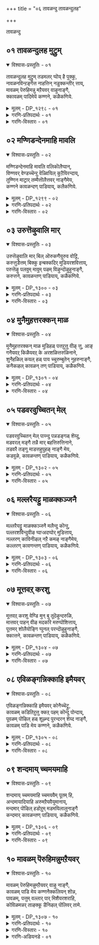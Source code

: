 +++
title = "०६ तावळन्दु तावळन्दुलह"

+++

तावळन्दु

## ०१ तावळन्दुलह मुट्रुम्

<details open><summary>विश्वास-प्रस्तुतिः - ०१</summary>

तावळन्दुलह मुट्रुम् तडमलर् प्पॊय् है पुक्कु,  
नावळनविन्ऱङ्गेत्त नाहत्तिन् नडुक्कन्तीर् त्ताय्,  
मावळम् पॆरुहिमन्नु मऱैयवर् वाऴुनाङ्गै,  
क्कावळम् पादिमेयॆ कण्णने, कळैकणिये.
</details>

<details><summary>मूलम् - DP_१२९८ - ०१</summary>

तावळन्दुलह मुट्रुम् तडमलर् प्पॊय् है पुक्कु,  
नावळनविन्ऱङ्गेत्त नाहत्तिन् नडुक्कन्तीर् त्ताय्,  
मावळम् पॆरुहिमन्नु मऱैयवर् वाऴुनाङ्गै,  
क्कावळम् पादिमेयॆ कण्णने, कळैकणिये.
</details>

<details><summary>गरणि-प्रतिपदार्थः - ०१</summary>

तान् = तानु, उलहम् मुट्रुम् = लोकगळॆल्लवन्नू, अळन्दु = अळॆदु, तड = विशालवाद, मलर् = हूगळिरुव, पॊय् है = सरोवरवन्नु, पुक्कु = प्रवेशिसि, ना = नालगॆगॆ, वळम् = रुचिकरवाद्दु \(सॊगसाद्दु\), नविन्ऱु = हेळुत्ता, अङ्गु = अल्लि, एत्त = स्तुतिसुव, नाहत्तिन् = आनॆय, नडुक्कुम् = नडुकवन्नु, तीर् त्ताय् = तीरिसिदवने, मा = हिरिमॆयू, वळम् = सॊबगू, पॆरुहि = अभिवृद्धिगॊण्डु, मन्नु = शाश्वतवागिरुव मऱैयवर् = वेदविद्वांसरु, वाऴुम् = बाळुव, नाङ्गै = तिरुनाङ्गूरिन, कावळम् पादि = तिरुक्कावळम्बाडि क्षेत्रदल्लि, मेय = नॆलसिरुव, कण्णने = कृष्णने, कळै कणिये = सॊबगिन गणिये. 
</details>

<details><summary>गरणि-विस्तारः - ०१</summary>

तानु लोकगळॆल्लवन्नू अळॆदु, विशालवाद हूगळिरुव सरोवरवन्नु प्रवेशिसि, नालगॆगॆ रुचिकरवाद सॊगसादन्नू \(भगवन्नामगळन्नु\) हेळुत्ता, अल्लि, स्तुतिसुव आनॆय नडुकवन्नु तीरिसिदवने, हिरिमॆयू सॊबगू वृद्धिगॊण्डु शाश्वतवागिरुव वेद विद्वांसरु वासिसुव तिरुनाङ्गूरिन तिरुक्कावळम्बाडि क्षेत्रदल्लि नॆलसिरुव कृष्णने, सॊबगिन गणिये. 

ई तिरुमॊऴियल्लि तिरुनाङ्गूरिन मत्तॊन्दु पवित्रक्षेत्रवाद तिरुक्कावळम्बाडियल्लि नॆलसिरुव भगवन्तनन्नु आळ्वाररु स्तुतिसुत्तारॆ. तिरुक्कावळम् पाडियू बहळ पवित्रवाद क्षेत्र. अल्लि वासिसुव भक्तरु भगवन्तन नामसङ्कीर्तनॆ माडुत्ता तम्म नालगॆगॆ अदर रुचियन्नु सवियुवन्तॆ माडुत्तारॆ. अल्लदॆ, अवरु वेदपण्डितरु. नालगॆगॆ अलङ्कारप्रायवाद वेदगळन्नुसदा पठिसुत्ता उच्चरिसुत्ता कालकळॆयुत्तारॆ. अल्लि नॆलसिरुव भगवन्तनुभक्तर कण्मनगळन्नु तणिसुव, सॊबगिन गणियाद श्रीकृष्णने, हिन्दॆ अवने तन्न ऎरडे हॆज्जॆगळिन्द ऎल्ला लोकगळन्नू अळॆदुकॊण्ड अद्भुताकारियाद त्रिविक्रमनु. कडुसङ्कटक्कॆ सिक्किबिद्द गजेन्द्रनन्नु मॊसळॆय बायिन्द रक्षिसि अनुग्रहिसिदवनु. “आ गजेन्द्रनन्नु, वेदपण्डितरन्नु, भक्तरन्नु रक्षिसुव हागॆये, स्वामी, नन्नन्नू कापाडु” ऎन्दु बेडुत्तारॆ, आळ्वाररु. 

दॊड्डदॊड्ड सुन्दरवाद तावरॆ हूगळु अरळिरुव विशालवाद सरोवरवन्नु, लोकवन्नॆल्ला सुत्ताडि बसवळिद आनॆयॊन्दु, तन्न दणिवन्नारिसिकॊळ्ळुवुदक्कागि, प्रवेशिसितु. अन्थ समयवन्ने कायुत्तिद्द मॊसळॆ अदर कालन्नु बलवागि हिडियितु. आनॆयु ऎष्टु ऎळॆदाडिदरू मॊसळॆयिन्द बिडिसिकॊळ्ळलु आगलिल्ल. बहळ हॊत्तु हीगॆ प्रयत्निसिदरू साध्यवागलिल्ल. आनॆय बलकुन्दितु. आग आनॆयु तन्न सॊण्डिलन्नु मेलक्कॆ ऎत्तिहिडिदु, “स्वामी रक्षिसु” ऎन्दु आर्तनाद माडितु. शरणागतर सङ्कटवन्नु निवारिसलु सिद्धनागिरुव भगवन्तनु अल्लिगॆ धाविसि बन्दु, तन्न चक्रायुधदिन्द मॊसळॆयन्नु संहरिसि, आनॆयन्नु सङ्कटदिन्द पारुमाडिदनु.
</details>

## ०२ मण्णिडन्देनमाहि मावलि

<details open><summary>विश्वास-प्रस्तुतिः - ०२</summary>

मण्णिडन्देनमाहि मावलि वलिकॊलैप्पान्,  
विण्णवर् वेण्डच्चॆन्ऱु वॆळ्वियिल् कुऱैयिरन्दाय्,  
तुण्णिन माट्रार् तम्मैत्तॊलैत्तवर् नाङ्गैमेय,  
कण्णने कावळन्दण् पाडियाय्, कलैकणिये.
</details>

<details><summary>मूलम् - DP_१२९९ - ०२</summary>

मण्णिडन्देनमाहि मावलि वलिकॊलैप्पान्,  
विण्णवर् वेण्डच्चॆन्ऱु वॆळ्वियिल् कुऱैयिरन्दाय्,  
तुण्णिन माट्रार् तम्मैत्तॊलैत्तवर् नाङ्गैमेय,  
कण्णने कावळन्दण् पाडियाय्, कलैकणिये.
</details>

<details><summary>गरणि-प्रतिपदार्थः - ०२</summary>

एनम् आहि = वराहनागि, मण् = भूमियन्नु, इडन्दु = हिडिदु उद्धरिसि, मावलि = बलिचक्रवर्तिय वलि = सामर्थ्यवन्नु, कॊलैवान् = नाशपडिसुवुदक्कागि, विण्णवर् = देवतॆगळु, वेण्ड = प्रार्थिसलु, शॆन्ऱु= होगि, वेळ्वियिल् = यागशालॆयल्लि, कुऱै = निनगॆ बेकागुवुदन्नु, इरन्दाय् = याचिसिदॆ, तुण्णॆन = बेग, माट्र्‍आर् तम्मै= शत्रुगळन्नु, तॊलैत्तवर् = तॊलगिसिदवर, नाङ्गै = तिरुनाङ्गूरिनल्लि, मेय = नॆलसिरुव, कण्णने = कृष्णने, कावळन्दण् पाडियाय् = तम्पाद तिरुक्कावळम्बाडियवने, कलैकणिये = सॊबगिन गणिये. 
</details>

<details><summary>गरणि-विस्तारः - ०२</summary>

वराहनागि भूमियन्नु हिडिदु उद्धरिसि, बलिचक्रवर्तिय सामर्थ्यवन्नु नाशपडिसुवुदक्कागि देवतॆगळु प्रार्थिसिदाग, होगि यागशालॆयल्लि निनगॆ बेकाद्दन्नु याचिसिदॆ. शत्रुगळन्नु बेग तॊलगिसिदवर तिरुनाङ्गूरिनल्लि नॆलसिरुव कृष्णने, तम्पाद तिरुक्कावळम्बाडि क्षेत्रदल्लि नॆलसिरुववने, सॊबगिन गणिये. 

तम्पाद तिरुक्कावळम्बाडि क्षेत्रदल्लि वासिसुव जनरु वेदपारङ्गतरागि सात्विकरागि भक्तरागि इरतक्कवरु. आदरू, अवर क्षेत्रवन्नु आक्रमिसिकॊळ्ळलु शत्रुगळु ऎन्दरॆ पाण्ड्यराजनू चोळराजनू सेनासमेतरागि मुन्नुग्गिदाग, अवरन्नु क्षणकालदल्लिये, सोलिसि ओडिसिद समर्थरु. अवर रक्षकनागि, भगवन्तनु सॊबगिन गणियागि कृष्णस्वरूपनागि, अल्लिये नॆलसिद्दानॆ. आ स्वामिये, हिन्दॆ, आदिवराहनागि नीरिनल्लि मुळुगि अडगि होगिद्द भूमियन्नु तन्न कोरॆहल्लुगळिन्द हिडिदु, अदर स्थानक्कॆ ऎत्ति इरिसिदनु. राक्षसराजनाद बलिचक्रवर्तिय अपरिमितवाद सामर्थ्यक्कॆ हॆदरिद देवतॆगळु भगवन्तनल्लि मॊरॆयिट्टाग, स्वामियु बलिचक्रवर्तियु नडॆसुत्तिद्द यागशालॆगॆ वामनवटुवागि होदनु. तन्न पुट्टहॆज्जॆयल्लि मूरु हॆज्जॆगळष्टु नॆलवन्नु दानवागि याचिसिदनु. दानवन्नु स्वीकरिसिद कूडले स्वामियु त्रिविक्रमनागि बॆळॆदु, तन्न ऎरडु हॆज्जॆगळिन्दले ब्रह्माण्डवन्नॆल्ला आक्रमिसि मूरनॆय हॆज्जॆयन्नु बलिचक्रवर्तिय तलॆय मेलिरिसि, अवन्नु सुतललोकक्कॆ मॆट्टि, अवनन्नु ऎल्ल विधदल्लू अनुग्रहिसिदनु. हीगॆ भगवन्तनु ऎणॆयिल्लद सामर्थ्यवुळ्ळवनु.
</details>

## ०३ उरुत्तॆऴुवालि मार्

<details open><summary>विश्वास-प्रस्तुतिः - ०३</summary>

उरुत्तॆऴुवालि मार् बिल् ऒरुकणैयुरुव वोट्टि,  
करुत्तुडैत्तम् बिक्कु इन्बक्कदिर् मुडियरशवित्ताय्,  
परुत्तॆऴु पलवुम् मावुम् पऴम् विऴुन्दॊऴुहुनाङ्गै,  
करुत्तने, कावळन्तण् पाडियाय्, कळैकणिये.
</details>

<details><summary>मूलम् - DP_१३०० - ०३</summary>

उरुत्तॆऴुवालि मार् बिल् ऒरुकणैयुरुव वोट्टि,  
करुत्तुडैत्तम् बिक्कु इन्बक्कदिर् मुडियरशवित्ताय्,  
परुत्तॆऴु पलवुम् मावुम् पऴम् विऴुन्दॊऴुहुनाङ्गै,  
करुत्तने, कावळन्तण् पाडियाय्, कळैकणिये.
</details>

<details><summary>गरणि-प्रतिपदार्थः - ०३</summary>

उरुत्तु = कोपगॊण्डु, ऎऴु = मेलॆ बिद्द \(ऎद्दु बन्द\), वालि मार् बिल्= वालिय ऎदॆयल्लि, ऒरु कणै= ऒन्दु बाणवन्नु, उरुव = पूर्तियागि, ओट्टि = तूरिसि \(ओडिसि\), करुत्तु उडै = आत्मगौरववुळ्ळ, तम्बिक्कु = \(अवन\) तम्मनिगॆ, इन् बम् = विश्वासवन्नू, कदिर् मुडि = हॊळॆयुव किरीटवन्नू, अरशु= राज्यवन्नू, इत्ताय् = कॊट्टवने, परुत्तु ऎऴु = दप्पनागि बॆळॆयुव, पलवुम् = हलसिन मरगळिन्दलू, मावुम् = माविनमरगळिन्दलू, पऴम् = हण्णुगळु, विऴुन्दु = उदुरिबिद्दु, ऒऴुहुम् = मधुररसवन्नु ऒसरुव, नाङ्गै = तिरुनाङ्गूरिन, करुत्तने = कृष्णने \(करियने\) तण् कावळम्बाडियाय् = तम्पाद तिरुक्कावळम्बाडियवने, कळैकणिये = सॊबगिन गणिये. 
</details>

<details><summary>गरणि-विस्तारः - ०३</summary>

कोपगॊण्डु ऎद्दुबन्द वालिय ऎदॆयल्लि ऒन्दु बाणवन्नु पूर्तियागि ओडिसि, आत्मगौरववुळ्ळ \(अवन\) तम्मनिगॆ विश्वासवन्नू, हॊळॆयुव किरीटवन्नू, राज्यवन्नू कॊट्टवने, दप्पनागि बॆळॆयुव हलसिन मरगळिन्दलू माविन मरगळिन्दलू हण्णुगळु उदुरिबिद्दु मधुररसवन्नु ऒसरुव तिरुनाङ्गूरिन तम्पाद तिरुक्कावळम्बाडियल्लि नॆलसिरुववने, करियने \(कृष्णने\), सॊबगिन गणिये. 

वालियू सुग्रीवनू अण्णतम्मन्दिरु. अवरिब्बर जगळदल्लि तम्मनन्नु राज्यभ्रष्टनन्नागि माडिदवनु वालि. वालियन्नु ऎदुरिसि होराडिदवरागलि अवन ऎदॆगॆ बाणवन्नु नाटिदवरागलि इल्ल. अवनु अमित पराक्रमि. ऎदुरागि निन्तवर अर्धसत्ववन्ने अवनु सॆळॆदुकॊण्डु बिडुत्तिद्द. तम्मन विषयदल्लि दुष्टनागि वर्तिसिद अवन ऎदॆयल्लि बाणवु पूर्तियागि तूरुवन्तॆ अदन्नु प्रयोगिसिदवनु भगवन्तने श्रीरामावतारियागि श्रीरामन बाणक्कॆ यावुदू तडॆयिल्ल. प्रयोग माडिदनॆन्दरॆ, अदु गुरियन्नु साधिसलेबेकु. अन्थ पराक्रमरामनदु. अवन औदार्यवू अष्टे दॊड्डदु. वालियन्नु वधिसि, राज्यभ्रष्टनाद अवन तम्म सुग्रीवनिगॆ तन्न मैत्रियन्नू, किष्किन्धॆय राजत्ववन्नू कॊट्टु अनुग्रहिसिदनु स्वामि. आ स्वामिये ईग तिरुनाङ्गूरिन तिरुक्कावलम्बाडिक्षेत्रदल्लि सौन्दर्यद निधियागि, आकर्षकनाद श्रीकृष्णनागि भक्तरिन्द पूजॆयन्नु कैगॊळ्ळुत्तिद्दानॆ. “सुग्रीवनल्लि हेगॆ कनिकरगॊण्डु अवनन्नु अनुग्रहिसिदॆयो हागॆये नन्नन्नु कापाडु” ऎन्नुत्तारॆ आळ्वाररु.
</details>

## ०४ मुनैमुहत्तरक्कन् माळ

<details open><summary>विश्वास-प्रस्तुतिः - ०४</summary>

मुनैमुहत्तरक्कन् माळ मुडिहळ् पत्तऱुत्तु वीऴ् त्तु, आङ्  
गनैयवऱ् किळैयवऱ् के अरशळित्तरुळिनाने,  
शुनैहळिल् कयल् हळ् पाय च्चुरुम्बुतेन् नुहरुनाङ्गै,  
कनैकऴल् कावळन् तण् पाडियाय्, कळैकणिये.
</details>

<details><summary>मूलम् - DP_१३०१ - ०४</summary>

मुनैमुहत्तरक्कन् माळ मुडिहळ् पत्तऱुत्तु वीऴ् त्तु, आङ्  
गनैयवऱ् किळैयवऱ् के अरशळित्तरुळिनाने,  
शुनैहळिल् कयल् हळ् पाय च्चुरुम्बुतेन् नुहरुनाङ्गै,  
कनैकऴल् कावळन् तण् पाडियाय्, कळैकणिये.
</details>

<details><summary>गरणि-प्रतिपदार्थः - ०४</summary>

मुनैमुहत्तु = युद्धभूमियल्लि, अरक्कन् = राक्षसनाद राअणनु, माळ = मडियलॆन्दु, \(मडियुवन्तॆ\), मुडिहळ् पत्तु = \(अवन\) हत्तु तलॆगळन्नु, अऱुत्तु वीऴ् त्तु = कत्तरिसि बीळिसि \(कॆडवि\), अनैयवऱ् कु = अन्थ दुष्टस्वभावदवनिगॆ, इळैयवऱ् के = तम्मनिगे, अरशु = राज्यभारवन्नु, अळित्तु = कॊट्टु, अरुळिनाने = अनुग्रहिसिदवने, शुनैहळिल् = नीर् नॆलॆगळल्लि, कयल् हळ् पाय = कयल् मीनुगळु चिम्मि नॆगॆयुत्तिरलु, शुरुम्बु = दुम्बिगळु, तेन् नुहरुम् = जेनन्नु कुडियुत्तिरुव, नाङ्गै = तिरुनाङ्गूरिन, कनै कऴल् = गद्दलमाडुव \(सद्दुमाडुव\) काल्गॆज्जॆगळ, तण् = तम्पाद, कावळम्बाडियाय् = कावळम्बाडि क्षेत्रदल्लि नॆलसिरुववने, कळैकणिये = सॊबगिन गणिये. 
</details>

<details><summary>गरणि-विस्तारः - ०४</summary>

युद्धभूमियल्लि राक्षसनाद रावणनु मडियुवन्तॆ अवन हत्तु तलॆगळन्नु कत्तरिसिकॆडवि, अन्थदुष्टस्वभावदवनिगॆ तम्मनादवनिगे राज्यवन्नित्तु अनुग्रहिसिदवने, नीरिन नॆलॆगळल्लि कयल् मीनुगळु चिम्मि नॆगॆयुत्तिरुव, दुम्बिगळु जेनन्नु कुडियुत्तिरुव, काल्गॆज्जॆगळु सद्दुमाडुत्तिरुव तिरुनाङ्गूरिन तम्पादकावळम्बाडि क्षेत्रदल्लि नॆलसिरुववने, सॊबगिन गणिये. 

श्रीरामावतारियाद भगवन्तनु दुष्टरावणनन्नु सदॆबडिदु, शरणु बन्दवन राक्षसनादरू सह, रावणन तम्मनाद विभीषणनिगॆ लङ्कॆय राज्यवन्नित्तु अनुग्रहिसिदनु. आ स्वामिये ईग तिरुनाङ्गूरिन तिरुक्कारळम्बाडि क्षेत्रदल्लि श्रीकृष्णस्वरूपियागि सॊबगिन गणियागि नॆलसिद्दानॆ. अवनिरुवल्लि आनन्दक्कू उत्साहक्कू अड्डियुण्टे? तम्पाद नीरिन नॆलॆगळल्लि कयलु मीनुगळु आनन्ददिन्द चिम्मि नॆगॆदाडुत्तवॆ. अरळि मधुवन्नु सूसुव हूगळल्लि मधुपान माडुत्ता दुम्बिगळु आनन्ददिन्द कालकळॆयुत्तवॆ. कार्यनिरतराद स्त्रीयरु उत्साहगॊण्डु नडॆदाडुत्तारॆ. कयलु मीनुगळ चटुवटिकॆयल्लि आद सद्दू, जेनुसवियुव दुम्बिगळु माडुव सद्दू, स्त्रीयर काल्गॆज्जॆगळ सद्दू ऒन्दरल्लॊन्दु कूडिकॊण्डु, आनन्दवन्नु ऎल्लर मनस्सिनल्लू उक्किसुत्तदॆ. “स्वामी, निनगॆ शरणागतनाद विभीषणनन्नु सलहिद हागॆ, नन्नन्नू कापाडु” ऎन्नुत्तारॆ आळ्वाररु.
</details>

## ०५ पडवरवुच्चितन् मेल्

<details open><summary>विश्वास-प्रस्तुतिः - ०५</summary>

पडवरवुच्चितन् मेल् पाय्न्दु पन्नडङ्गळ् शॆय्दु,  
मडवरल् मङ्गै तन्नै मार् बहत्तिरुत्तिनाने,  
तडवरै तङ्गु माडत्तहुपुहऴ् नाङ्गै मेय,  
कडवुळे, कावळन्तण् पाडियाय्, कळैकणिये.
</details>

<details><summary>मूलम् - DP_१३०२ - ०५</summary>

पडवरवुच्चितन् मेल् पाय्न्दु पन्नडङ्गळ् शॆय्दु,  
मडवरल् मङ्गै तन्नै मार् बहत्तिरुत्तिनाने,  
तडवरै तङ्गु माडत्तहुपुहऴ् नाङ्गै मेय,  
कडवुळे, कावळन्तण् पाडियाय्, कळैकणिये.
</details>

<details><summary>गरणि-प्रतिपदार्थः - ०५</summary>

पडम् अरवु = हॆडॆगळुळ्ळ सर्पद, उच्चितन् मेल् = तलॆय मेलॆ, पाय्न्दु = हारिकॊण्डु, पल् नडङ्गळ् शॆय्दु = बगॆबगॆय नाट्यवन्नाडि, मडवरल् = परिशुद्धस्वभावदवळाद, मङ्गै तन्नै = देवियन्नु, मार् बहत्तु = वक्षदल्लिये, इरुत्तिनाने = इरिसिकॊण्डवने, तडवरै = विशालवाद बण्डॆगळ, \(बॆट्टगळ\), तङ्गु = इरुव, माडम् = महडिमनॆगळू तहु पुहऴ् = अवक्कॆ तक्क कीर्तियन्नू उळ्ळ, नाङ्गै = तिरुनाङ्गूरिनल्लि, मेय = नॆलसिरुव, कडवुळे = सर्वाधिकने, तण् कावळम् पाडि आय् = तम्पाद कावळम् पाडि क्षेत्रदवने, कळै कणिये = सॊबगिन गणिये. 
</details>

<details><summary>गरणि-विस्तारः - ०५</summary>

हॆडॆगळुळ्ळ सर्पद तलॆय मेलक्कॆ हारिकॊण्डु अल्लि बगॆबगॆय नाट्यवन्नाडिदवने, परिशुद्ध स्वभावदवळाद \(मुग्धळाद\) श्रीदेवियन्नु निन्न वक्षस्थलदल्लिये इरिसिकॊण्डवने, दॊड्ड बॆट्टदन्तॆ इरुव महडि मनॆगळन्नू अवक्कॆ तक्क कीर्तियन्नू उळ्ळ तिरुनाङ्गूरिनल्लि नॆलसिरुव सर्वाधिकने, तम्पाद तिरुक्कावळम् पाडि क्षेत्रदल्लि नॆलसिरुववने, सॊबगिन गणिये. 

भगवन्तनु श्रीकृष्णनागि अवतरिसिदाग, काळिन्दी मडुविनल्लि जीविसुत्तिद्द भयङ्करवाद काळीयनॆम्ब विषसर्पवन्नु कॆणकि, अदर हॆडॆय मेलॆ बगॆबगॆय नर्तनगळन्नाडिदनु. काळीयनन्नु हीगॆ हण्णुमाडि, अदु भगवन्तनल्लि शरणुबन्दाग, अदन्नु कापाडिदनु. समुद्रमथन कालदल्लि पाल्गडलल्लि कमलद हूविनल्लि अदर हॆडॆय मेलॆ बगॆबगॆय नर्तनगळन्नाडिदनु. काळीयनन्नु हीगॆ हण्णु माडि, अदु भगवन्तनल्लि शरणु बन्दाग, अदन्नु कापाडिदनु. 

समुद्रमथन कालदल्लि पाल्गडलल्लि कमलद हूविनल्लि जनिसिद मुग्धळु परिशुद्धळू आद श्रीदेविगॆ भगवन्तनु तन्न वक्षस्थलदल्लिये नित्यवास माडलु ऎडॆकॊट्टु, अनुग्रहिसिदनु. 

बॆट्टदष्टु ऎत्तरवाद उप्परिगॆ मनॆगळुळ्ळ तिरुनाङ्गूरिन कीर्तियन्नु बॆळगिसलु, ईग, स्वामियु अल्लिये नॆलसिद्दानॆ. 

अल्लदॆ, तम्पाद तिरुक्कावळम् पाडि क्षेत्रदल्लि सॊबगिन गणियागि कङ्गॊळिसुत्तिद्दानॆ. 

अल्लदॆ, तम्पाद तिरुक्कावळम् पाडि क्षेत्रदल्लि सॊबगिन गणियागि कङ्गॊळिसुत्तिद्दानॆ. 

’स्वामी, निनगॆ शरणुबन्द काळीयनन्नु अनुग्रहिसि रक्षिसिद हागॆये, नन्नन्नू कापाडु” – ऎन्नुत्तारॆ, आळ्वाररु.
</details>

## ०६ मल्लरैयट्टु माळक्कञ्जनै

<details open><summary>विश्वास-प्रस्तुतिः - ०६</summary>

मल्लरैयट्टु माळक्कञ्जनै मलैन्दु कॊन्ऱु,  
पल्लरशविन्दुवीऴ प्पार्‍अदप्पोर् मुडित्ताय्,  
नल्लरण् काविनीऴल् नऱै कमऴ् नाङ्गैमेय,  
कल्लरण् कावणन्तण् पाडियाय्, कळैकणिये.
</details>

<details><summary>मूलम् - DP_१३०३ - ०६</summary>

मल्लरैयट्टु माळक्कञ्जनै मलैन्दु कॊन्ऱु,  
पल्लरशविन्दुवीऴ प्पार्‍अदप्पोर् मुडित्ताय्,  
नल्लरण् काविनीऴल् नऱै कमऴ् नाङ्गैमेय,  
कल्लरण् कावणन्तण् पाडियाय्, कळैकणिये.
</details>

<details><summary>गरणि-प्रतिपदार्थः - ०६</summary>

मल्लरै = मल्लरन्नु, माळ = सायुवन्तॆ, अट्टु = नलुगिसि, कञ्जनै = कंसनन्नु, मलैन्दु = ऎदुरिसि होगि, कॊन्ऱु = कॊन्दु, पल् अरशु = अनेक अरसरु, अविन्दु वीळ = अळिसिहोगुवन्तॆ, पारदम् पोर् = भारतयुद्धवन्नु, मुडित्ताय् = मुगिसिदवने, नल् = उत्तमवाद, अरण् = कोटॆय हागॆ इरुव, काविन् = तोपुगळ, नीऴल् = नॆरळल्लि, नऱैकमऴ् = परिमळवु बीसुव, नाङ्गै = तिरुनाङ्गूरिनल्लि मेय = नॆलसिरुव, कल् अरण् = कल्लिन कोटॆयुळ्ळ, तण् = तम्पाद, कावळम् पाडि आय् = कावळम् पाडि क्षेत्रद स्वामिये, कळैकणिये = सॊबगिन गणिये. 
</details>

<details><summary>गरणि-विस्तारः - ०६</summary>

भगवन्तनु श्रीकृष्णनागि अवतरिसि, मुष्ठिक, चाणूर मुन्ताद नुरित मल्लरु मडियुवन्तॆ अवरन्नु मल्लयुद्धदल्लि नलुगिसिदनु. कंसनन्नु ऎदुरिसिहोगि, अवनन्नु कॊन्दनु. बहळ हॆच्चिन सङ्ख्यॆयल्लि राजरु अळियुवन्तॆ भारत युद्धवन्नु मुगिसिदनु. आ स्वामिये ईग तिरुनाङ्गूरन्नु भद्रवाद कोटॆयन्तॆ सुत्तुवरिदिरुव दट्टवाद तोपुगळ नॆरळल्लिरुव कल्लिन कोटॆय तम्पाद तिरुक्कावळम् पाडिक्षेत्रदल्लि, परिमळबीसुव वातावरणदल्लि सॊबगिन गणियागि नॆलसिद्दानॆ.
</details>

## ०७ मूत्तवऱ् करशु

<details open><summary>विश्वास-प्रस्तुतिः - ०७</summary>

मूत्तवऱ् करशु वेण्डि मुन् बु तूदॆऴुन्दरुळि,  
मात्तवर् पाहन् वीऴ मदकरि मरुप्पॊशित्ताय्,  
पूत्तमर् शोलैयोङ्गि प्पुनल् परन्दॊऴुहुनाङ्गै,  
क्कात्तने, कावळन्तण् पाडियाय्, कळैकणिये.
</details>

<details><summary>मूलम् - DP_१३०४ - ०७</summary>

मूत्तवऱ् करशु वेण्डि मुन् बु तूदॆऴुन्दरुळि,  
मात्तवर् पाहन् वीऴ मदकरि मरुप्पॊशित्ताय्,  
पूत्तमर् शोलैयोङ्गि प्पुनल् परन्दॊऴुहुनाङ्गै,  
क्कात्तने, कावळन्तण् पाडियाय्, कळैकणिये.
</details>

<details><summary>गरणि-प्रतिपदार्थः - ०७</summary>

मूत्तवऱ् कु = हिरियवनिगॆ \(धर्मराजनिगॆ\), अरशु = राज्यवन्नु, वेण्डि = प्रार्थिसलु, मुन् बु = हिन्दॆ, तूदु ऎऴुन्दरुळि = दूतनागि होदवने मात्तु = मस्तकद मेलॆ, अमर् = कुळितिरुव, पाहन् = मावटिगनु, वीऴ = नाशवागुवन्तॆ, मदकरि = मद्दानॆय, मरुप्पु = दन्तवन्नु, ऒशित्ताय् = मुरिदुहाकिदवने, पूत्तु = हूबिट्टु, अमर् = इरुव, शोलै= तोपुगळु, ओङ्गि = ऎत्तरक्कॆ बॆळॆदिरुवुदू, पुनल् = नीरिन नॆलॆगळु, परन्दु = हरडिकॊण्डु, ऒऴुहुम् = श्रविसुव, नाङ्गै = तिरुनाङ्गूरिन, कात्तने = रक्षकने, तण् = तम्पाद, कावळम् पादि आय् = तिरुक्कावळम् पाडि क्षेत्रद स्वामिये, कळै कणिये = सॊबगिन गणिये. 
</details>

<details><summary>गरणि-विस्तारः - ०७</summary>

हिरियवनिगॆ राज्यवन्नु बेडलु, हिन्दॆ, दूतनागि होदवने, मस्तकद मेलॆ कुळितिरुव मावटिगनु नाशवागुवन्तॆ मद्दानॆय दन्तवन्नु मुरिदवने, हूबिट्टु ऎत्तरवागि बॆळॆदु निन्तिरुव तोपुगळ मत्तु ऎल्लॆल्लियू हरडिकॊण्डु नीरन्नु स्रविसुव नीरिन नॆलॆगळ तिरुनाङ्गूरिन रक्षकने, तम्पाद तिरुक्कावळम् पाडिक्षेत्रद स्वामिये, सॊबगिन गणिये. 

भगवन्तनु श्रीकृष्णनागि अवतरिसि, धर्मवन्नु उद्धरिसुवुदक्कागियू भूभारवन्नु इळिसुवुदक्कागियू भारतयुद्धवन्नु तॊडगिसुवुदक्कॆ मुञ्चितवागि पाण्डवरल्लि हिरियवनाद, चन्द्रवंशक्कॆ दॊड्डवनाद, धर्मराजनिगॆ अवन भागद राज्यवन्नु कॊडबेकॆन्दु बेडलु कौरवरल्लि राजदौत्यवन्नु नडॆसलु होदनु. अदु विफलवागुत्तले तॊडगिद्दु भारतयुद्ध\! 

मधुरापुरिय हॆब्बागिलल्लि, कुवलयापीडवॆम्ब मद्दानॆयन्नु बालकृष्णन मेलॆ मावटिगनु नुग्गिसिदाग, बालकृष्णनुआ आनॆय दन्तवन्नु मुरिदुकॊण्डु, दुष्टमावटिगनन्नु अदरिन्द सदॆ बडिदनु.

आ भगवन्तने ईग अरळिद हूगळिन्द अन्दवाद तोपुगळू हरडिकॊण्डिरुव नीरिन नॆलॆगळु इरुव तिरुनाङ्गूरिनल्लि नॆलसि, अदन्नु शत्रुगळिन्द रक्षिसिदवनु, तम्पाद तिरुक्कावळम् पाडि क्षेत्रदल्लि नॆलसिरुव सॊबगिन गणियू अवने.
</details>

## ०८ एविळङ्गन्निक्काहि इमैयवर्

<details open><summary>विश्वास-प्रस्तुतिः - ०८</summary>

एविळङ्गन्निक्काहि इमैयवर् कोनैच्चॆट्रु,  
कावळम् कडितिऱुत्तु क्कऱ् पहम् कॊन्दु पोन्दाय्,  
पूवळम् पॊऴिल् हळ् शूऴ्न्द पुरन्दरन् शॆय्द नाङ्गै,  
कावळम् पाडि मेय कण्णने, कळैकणिये.
</details>

<details><summary>मूलम् - DP_१३०५ - ०८</summary>

एविळङ्गन्निक्काहि इमैयवर् कोनैच्चॆट्रु,  
कावळम् कडितिऱुत्तु क्कऱ् पहम् कॊन्दु पोन्दाय्,  
पूवळम् पॊऴिल् हळ् शूऴ्न्द पुरन्दरन् शॆय्द नाङ्गै,  
कावळम् पाडि मेय कण्णने, कळैकणिये.
</details>

<details><summary>गरणि-प्रतिपदार्थः - ०८</summary>

एवु = युद्धदल्लि, इळकन्निक्कू आहि = ऎळॆय प्रायद हॆण्णिगागि, इमैयवर् = देवतॆगळ, कोनै = राजनन्नु, शॆट्रु = सोलिसि, का = कावलुळ्ळ, वळम् = वनवन्नु, कडिदु = बेग, इऱुत्तु = भङ्गपडिसि,कऱ् पहम् = कल्पवृक्षवन्नु, कॊण्डु पोन्दाय् = तॆगॆदुकॊण्डु बन्दवने, पूवळम् = हूदोटगळिन्दलू, पॊऴिल् हळ् = तोपुगळिन्दलू, शूऴ्न्द = सुत्तुवरिदिरुव, पुरन्दरन् = देवेन्द्रनु, शॆय्द = माडिद, नाङ्गै = तिरुनाङ्गूरिन, कावळम् पाडि मेय = तिरुक्कावळम् पाडि क्षेत्रदल्लि नॆलसिरुव, कण्णने = कृष्णने,किळैकणिये = सॊबगिन गणिये. 
</details>

<details><summary>गरणि-विस्तारः - ०८</summary>

ऎळॆय प्रायद हॆण्णिगागि युद्धदल्लि देवतॆगळ राजनन्नु सोलिसि, कावलुळ्ळ वनवन्नु बेग भङ्गपडिसि, कल्पवृक्षवन्नु तॆगॆदुकॊण्डु बन्दवने, हूदोटगळिन्दलू तोपुगळिन्दलू सुत्तुवरिदिरुव, देवेन्द्रनु रचिसिरुव तिरुनाङ्गूरिन तिरुक्कावळम् पाडिक्षेत्रदल्लि नॆलसिरुव कृष्णने, सॊबगिन गणिये.

श्रीकृष्णावतारियाद भगवन्तनु, तन्न प्रियमडदियाद सत्यभामॆय कोरिकॆयन्नु तीरिसुवुदक्कागि, स्वर्गदल्लि बलवाद कावलिरुव नन्दनवनदल्लि बॆळॆद कल्पवृक्षवन्नु कित्तुतन्दु सत्यभामॆय मनॆय अङ्गळदल्लिये बॆळॆसिदनु. 

आ देवेन्द्रनिन्दले निर्मितवाद मत्तु हूदोटगळिन्दलू उपवनगळिन्दलू सुत्तुवरिद तिरुनाङ्गूरिन तिरुक्कावळम् पाडि क्षेत्रदल्लि, ईग, आ स्वामिये सॊबगिन गणियाद श्रीकृष्णनागिये पूजॆगॊळ्ळुत्तिद्दानॆ.

“स्वामी, निन्न प्रियतमॆय कोरिकॆयन्नु पूर्तिमाडिद हागॆये, नन्न कोरिकॆयन्नू करुणिसु” ऎन्नुत्तारॆ आळ्वाररु.
</details>

## ०९ शन्दमाय् च्चमयमाहि

<details open><summary>विश्वास-प्रस्तुतिः - ०९</summary>

शन्दमाय् च्चमयमाहि च्चमयवैम् पूतम् हि,  
अन्दमायादियाहि अरुमऱैयवैयुमानाय्,  
मन्दमार् पॊऴिल् हडोऱुम् मडमयिलालुनाङ्गै  
कन्दमार् कावळन्तण् पाडियाय्, कळैकणिये.
</details>

<details><summary>मूलम् - DP_१३०६ - ०९</summary>

शन्दमाय् च्चमयमाहि च्चमयवैम् पूतम् हि,  
अन्दमायादियाहि अरुमऱैयवैयुमानाय्,  
मन्दमार् पॊऴिल् हडोऱुम् मडमयिलालुनाङ्गै  
कन्दमार् कावळन्तण् पाडियाय्, कळैकणिये.
</details>

<details><summary>गरणि-प्रतिपदार्थः - ०९</summary>

शन्दम् आय् = छन्दस्सुगळु आगि, समयम् आहि = अवुगळ प्रयोगवू आगि, समयम् = कालवू आगि, ऐ पूतम् आहि = ऐदुभूतगळु आगि, अन्दम् आय् = अन्तवू आगि, आदि आहि = आदियू आगि, अरुमऱै अवै आनाय् = अपरूपवाद वेदगळे आदवने, मन्दम् आर् = मन्दमारुतवु तुम्बिकॊण्डिरुव, पॊऴिल् हळ् तोऱुम् = तोपुगळल्लॆल्ला, मडम् मयिल् = सुन्दरवाद नविलुगळु, आलुम् = कुणिदाडुव, नाङ्गै = तिरुनाङ्गूरिन, कन्दम् आर्= सुगन्धवु तुम्बिरुव, तण् = तम्पाद, कावळम् पादि आय् = तिरुक्कावळम् पाडिय स्वामियागिरुववने, कळै कणिये = सॊबगिन गणिये. 
</details>

<details><summary>गरणि-विस्तारः - ०९</summary>

छन्दस्सुगळागि, अवुगळ प्रयोगगळागि, कालवागि, पञ्चभूतगळागि, अन्तवागि, आदियागि, अपरूपवाद वेदगळे आगिरुववने, मन्दमारुतवु तुम्बिकॊण्डिरुव तोपगळल्लॆल्ला सुन्दरवाद नविलुगळु कुणिदाडुव तिरुनाङ्गूरिन सुगन्धपूरितवाद तम्पाद तिरुक्कावळम् पाडिय स्वामिये, सॊबगिन गणिये. 

साहित्यरचनॆयल्लि बळसुव ऒन्दु कट्टुपाडन्नु “छन्दस्सु’ ऎन्नुत्तारॆ. अदरल्लि वैदिक छन्दस्सु, लौकिक छन्दस्सु ऎन्दु ऎरडु बगॆ. वेदमन्त्रगळु छन्दोबद्धवादवु. ऒन्दु अक्षरदिन्द इप्पत्तारु अक्षरगळ योचनॆयिन्द वैदिकछन्दस्सन्नु बगॆबगॆयागि बळसुत्तारॆ. गायत्रि मन्त्रवु इप्पत्तुनाल्कु अक्षरगळ जोडणॆयिन्द आदद्दु. ऎण्टु अक्षरगळ योजनॆयिन्द आदद्दु अनुष्टप् छन्दस्सु. हीगॆये त्रिष्टप्, जगति इत्यादि छन्दस्सुगळु बळकॆयल्लिवॆ. वाल्मीकि रामायणवु अनुष्टप् छन्दस्सिनल्लिद्द सामान्य काव्य साहित्यदल्लि मात्रागार, वर्णगणगळ छन्दस्सन्नु बळसुत्तारॆ. छन्दस्सिन बळकॆयिल्लदॆ साहित्य रचनॆये इल्लवॆन्नबहुदु. 

कट्टुपाडुगळन्नु नियमिसुव भगवन्तने अवुगळल्लि तॊडगि अवुगळन्नु पालिसुत्तानॆ. हीगॆ, आ कट्टुपाडुगळे भगवत्स्वरूप ऎन्नलागिदॆ. सृष्टिगॆ मूलवस्तुगळाद पञ्चभूतगळु अवने. अवुगळ नियामकनू अवने. सृष्टिय आदि, अन्त्यगळन्नु निर्धरिसुव कालस्वरूपने भगवन्त. ऎल्लक्कू कारणनु अवनु. आद्दरिन्द ऎल्लक्कू आदि. ऎल्लवू अळिदुहोदागलू उळिदिरुववनु अवनॊब्बने. आद्दरिन्द अवने अन्त्यस्वरूपनु. भगवन्तनन्नु वर्णिसुव अवनॊब्बने. आद्दरिन्द अवने अन्त्यस्वरूपनु. भगवन्तनन्नु वर्णिसुव वेदगळे भगवत्स्वरूप ऎन्नलागुत्तदॆ. आ स्वामिये अत्याकर्षकवाद सुन्दरवाद प्रकृतियनडुवॆ तिरुनाङ्गूरिन तिरुक्कावळम् पाडि क्षेत्रदल्लि नॆलसिरुववनु. 

आळ्वाररु हेळुत्तारॆ- स्वामी, कार्यकारणस्वरूपनागि, नानारीतियल्लि तोरिकॊळ्ळुव नीनु, दिव्यसुन्दरनाद अर्चावतारियागि ऎल्लवन्नू निर्वहिसुत्तिरुववने, नन्नन्नू नीनु कैबिडदॆ रक्षिसबेकु.
</details>

## १० मावळम् पॆरुहिमन्नुमऱैयवर्

<details open><summary>विश्वास-प्रस्तुतिः - १०</summary>

मावळम् पॆरुहिमन्नुमऱैयवर् वाऴु नाङ्गै,  
कावळम् पाडि मेय कण्णनैक्कलियन् शॊन्न,  
पावळम्, पत्तुम् वल्लार् पार् मिशैयरशराहि,  
कोविळमन्नर् ताऴक्कू डैनिऴल् पॊलिवर् तामे.
</details>

<details><summary>मूलम् - DP_१३०७ - १०</summary>

मावळम् पॆरुहिमन्नुमऱैयवर् वाऴु नाङ्गै,  
कावळम् पाडि मेय कण्णनैक्कलियन् शॊन्न,  
पावळम्, पत्तुम् वल्लार् पार् मिशैयरशराहि,  
कोविळमन्नर् ताऴक्कू डैनिऴल् पॊलिवर् तामे.
</details>

<details><summary>गरणि-प्रतिपदार्थः - १०</summary>

मा = बहळ हॆच्चाद, वळम् = सम्पत्तु, पॆरुहि = अभ्युदयगॊण्डु, मन्नु = नॆलसिरुव, मऱैयवर् = वेदविद्वांसरु, वाऴुम् = बाळुव, नाङ्गै = तिरुनाङ्गूरिन, कावळम् पाडि = तिरुक्कावळम् पाडि क्षेत्रदल्लि, मेय = नॆलसिरुव, कण्णनै = श्रीकृष्णनन्नु कुरितु, कलियन् = कलियनु \(तिरुमङ्गै आळ्वाररु\), शॊन्न = हेळिद, पावळम् = सुन्दरवाद पाशुरगळु, पत्तुम् = हत्तन्नू, वल्लार् = बल्लवरु, पार् मिशै = इडिय भूमण्डलद, अरशर् आहि = राजरागि, को = इतर राजरू, इळमन्नर् = सामन्तराजरू, ताऴ = ऎरगुवन्तॆ, कुडै निऴल् = चक्रवर्तिय कॊडॆय \(ऒण्डुकॊडॆय\) अडियल्लि, पॊलिवर् तामे = बॆळगुववरागुत्तारॆ. 
</details>

<details><summary>गरणि-विस्तारः - १०</summary>

बहळ हॆच्चाद ज्ञानैश्वर्यवन्नु बॆळॆसिकॊण्डु नॆलसिरुव वेदविद्वांसरु बाळुव तिरुनाङ्गूरिन तिरुक्कावळम् पाडि क्षेत्रदल्लि नॆलसिरुव श्रीकृष्णनन्नु कुरितु कलियनु हेळिद सुन्दरवाद पाशुरगळु हत्तन्नू बल्लवरु इडिय भूमण्डलद अरसरागि इतर राजरू सामन्तरू ऎरगुवन्तॆ चक्रवर्तिय ऒण्टि कॊडॆय अडियल्लि बॆळगुववरागुत्तारॆ. 

तिरुनाङ्गूरिनल्लि वासिसुववरॆल्लरू वंशपारम्पर्यवागि वेदाभ्यास माडि, ज्ञानसम्पत्तन्नुबॆळॆसिकॊण्डु बन्दवरु. भक्तिजीवनदल्लि नुरितवरु. तिरुनाङ्गूरिन ऒन्दु भागवाद तिरुक्कावळम् पाडि क्षेत्रद जनरिगन्तु स्वामिपूजॆयन्नु कॊळ्ळुत्तिद्दानल्ल ऎम्ब हॆम्मॆ. तिरुमङ्गैआळ्वाररु आ क्षेत्रक्कॆ होगि, भगवन्तनन्नु कण्णार कण्डु, अवनन्नु हॊगळि ई हत्तुपाशुरगळन्नु हाडिद्दारॆ. 

ई तिरुमॊऴियल्लि भगवन्तनु शरणागत वत्सलनॆम्बुदक्कॆ आळ्वाररु कॆलवु निदर्शनगळन्नु हेळुत्तारॆ. कडुकष्टदल्लि सङ्कटदल्लि सिक्किबिद्द गजेन्द्रनन्नु स्वामियु कापाडिदनु. महावराहनागि भूदेवियन्नु उद्धरिसिदनु. बलिचक्रवर्तिय दर्पवन्नडगिसि, अवनिगॆ अधोलोकगळ आधिपत्यकॊट्टु रक्षिसिदनु. सुग्रीवन सखनागि अवनु कळॆदुकॊण्डिद्द किष्किन्धा राज्यवन्नु हिन्तिरुगिसिकॊट्टनु. विभीषणनु राक्षसनादरू कडुशत्रुविन तम्मनादरू, अवनिगॆ लङ्काराज्यवन्नु अनुग्रहिसिदनु. काळिङ्गसर्पनिगॆ रक्षणॆयन्नित्तनु. महाभारतयुद्धवन्नु तॊडगिसि, अधर्मवन्नु तॊलगिसि, भूभारवन्निळिसि, पाण्डवरिगॆ अवर राज्यवन्नु कॊडिसिदनु. ई निदर्शनगळिन्द दृढपट्ट नम्बिकॆयिन्द, तमगू हागॆये अनुग्रहिसबेकॆन्दु आळ्वाररु बेडिकॊळ्ळुत्तारॆ.

उत्तमवाद निदर्शनगळुळ्ळ ई पाशुरगळन्नु चॆन्नागि अर्थवत्तागि बल्लवरु इहलोकदल्लि जीविसिरुवष्टु कालवू श्रेष्ठगौरववन्नु पडॆदिरुत्तारॆ. अवर मुन्दिन जीवनवॆन्तु ऎम्बुदन्नु इल्लि हेळिल्ल. अदन्नु परोक्षवागि तिळिसिदन्तॆये. भगवन्तन तिरुवडिगळन्नु अनन्यवागि आश्रयिसिदवनिगॆ, स्वामियु शाश्वतवाद आश्रय नीडुव अमरत्ववू परमपद प्राप्तियूउण्टागुत्तदॆ. हीगिदॆ ई तिरुमॊऴिय फलश्रुति.

</details>

<details><summary>गरणि-अडियनडे - ०१</summary>

तावळन्दु, मण्, उरुत्तु, मुनै, पडम्, मल्लरै, मूत्तवऱ् कु, एविळम्, शन्दम्, मावळम्, \(कण्णार्\). 
</details>
